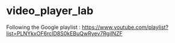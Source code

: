 # video_player_lab
Following the Google playlist : https://www.youtube.com/playlist?list=PLNYkxOF6rcID8S0kEBuQwRyev7RgilNZF
